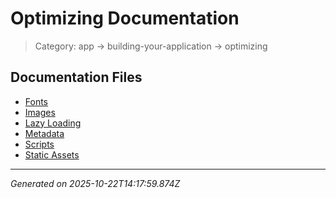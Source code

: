 # Optimizing Documentation

> Category: app → building-your-application → optimizing

## Documentation Files

- [Fonts](./fonts.md)
- [Images](./images.md)
- [Lazy Loading](./lazy-loading.md)
- [Metadata](./metadata.md)
- [Scripts](./scripts.md)
- [Static Assets](./static-assets.md)


---

*Generated on 2025-10-22T14:17:59.874Z*
